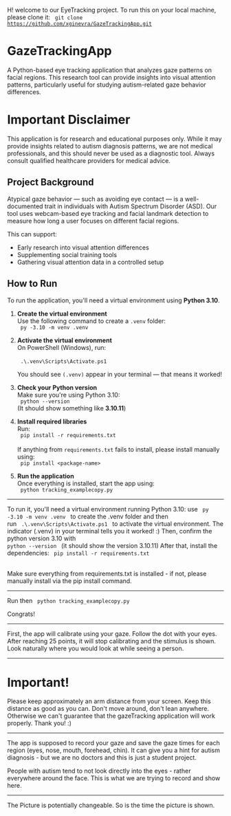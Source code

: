 
H! welcome to our EyeTracking project. To run this on your local machine, please clone it: <code> git clone https://github.com/xginevra/GazeTrackingApp.git </code>

# GazeTrackingApp
A Python-based eye tracking application that analyzes gaze patterns on facial regions. This research tool can provide insights into visual attention patterns, particularly useful for studying autism-related gaze behavior differences.

# Important Disclaimer
This application is for research and educational purposes only. While it may provide insights related to autism diagnosis patterns, we are not medical professionals, and this should never be used as a diagnostic tool. Always consult qualified healthcare providers for medical advice.

## Project Background

Atypical gaze behavior — such as avoiding eye contact — is a well-documented trait in individuals with Autism Spectrum Disorder (ASD). Our tool uses webcam-based eye tracking and facial landmark detection to measure how long a user focuses on different facial regions.

This can support:
- Early research into visual attention differences  
- Supplementing social training tools  
- Gathering visual attention data in a controlled setup


## How to Run

To run the application, you'll need a virtual environment using **Python 3.10**.

1. **Create the virtual environment**  
   Use the following command to create a `.venv` folder:  
   <code> py -3.10 -m venv .venv </code>

2. **Activate the virtual environment**  
   On PowerShell (Windows), run:  
   <br><code> .\\.venv\Scripts\Activate.ps1 </code>

   You should see `(.venv)` appear in your terminal — that means it worked!

3. **Check your Python version**  
   Make sure you're using Python 3.10:  
   <code> python --version </code>  
   (It should show something like <strong>3.10.11</strong>)

4. **Install required libraries**  
   Run:  
   <code> pip install -r requirements.txt </code>  
   <br> If anything from `requirements.txt` fails to install, please install manually using:  
   <code> pip install &lt;package-name&gt; </code>

5. **Run the application**  
   Once everything is installed, start the app using:  
   <code> python tracking_examplecopy.py </code>




------

To run it, you'll need a virtual environment running Python 3.10:
use <code> py -3.10 -m venv .venv </code> to create the .venv folder
and then <br> run <code> .\\.venv\Scripts\Activate.ps1 </code> to activate the virtual environment.
The indicator (.venv) in your terminal tells you it worked! :) Then, confirm the python version 3.10 with <code> python --version </code> (it should show the version 3.10.11)
After that, install the dependencies: <code> pip install -r requirements.txt </code> <br> 

Make sure everything from requirements.txt is installed - if not, please manually install via the  pip install  command.

-----

Run then <code> python tracking_examplecopy.py </code>

Congrats!

------

First, the app will calibrate using your gaze. Follow the dot with your eyes. 
After reaching 25 points, it will stop calibrating and the stimulus is shown.
Look naturally where you would look at while seeing a person. 

------

# Important! 

Please keep approximately an arm distance from your screen.
Keep this distance as good as you can. Don't move around, don't lean anywhere.
Otherwise we can't guarantee that the gazeTracking application will work properly.
Thank you! :)

-----

The app is supposed to record your gaze and save the gaze times for each region (eyes, nose, mouth, forehead, chin). 
It can give you a hint for autism diagnosis - but we are no doctors and this is just a student project. 

People with autism tend to not look directly into the eyes - rather everywhere around the face. This is what we are trying to record and show here.

-----


The Picture is potentially changeable. So is the time the picture is shown.
